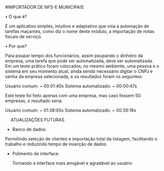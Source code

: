 #IMPORTADOR DE NFS-E MUNICIPAIS

•	O que é?

É um aplicativo simples, intuitivo e adaptativo que visa a automação de tarefas maçantes, como diz o nome deste módulo, a importação de notas fiscais de serviço.

•	Por que?

Para poupar tempo dos funcionários, assim poupando o dinheiro da empresa, uma tarefa que pode ser automatizada, deve ser automatizada.
Em um teste prático foram colocados, no mesmo ambiente, uma pessoa e o sistema em seu momento atual, ainda sendo necessário digitar o CNPJ e senha da empresa selecionada, e os resultados foram os seguintes:

Usuário comum:                                      ~ 00:01:40s
Sistema automatizado:                               ~ 00:00:47s

Este teste foi feito apenas com uma empresa, mas caso fossem 50 empresas, o resultado seria:

Usuário comum:                                       ~ 01:38:00s
Sistema automatizado:                                ~ 00:39:16s

 
ATUALIZAÇÕES FUTURAS

- Banco de dados:

Permitindo seleção de clientes e importação total da listagem, facilitando o trabalho e reduzindo tempo de inserção de dados.

- Polimento de interface:
	
	Tornando a interface mais amigável e agradável ao usuário
